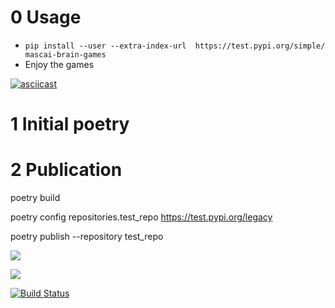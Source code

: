 # 0 Usage
- ``` pip install --user --extra-index-url  https://test.pypi.org/simple/ mascai-brain-games ```
- Enjoy the games

[![asciicast](https://asciinema.org/a/yFKN0SjkgUmR7htHeiRWDMCvJ.svg)](https://asciinema.org/a/yFKN0SjkgUmR7htHeiRWDMCvJ)

# 1 Initial poetry


# 2 Publication
poetry build

poetry config repositories.test_repo https://test.pypi.org/legacy

poetry publish --repository test_repo

<a href="https://codeclimate.com/github/codeclimate/codeclimate/maintainability"><img src="https://api.codeclimate.com/v1/badges/a99a88d28ad37a79dbf6/maintainability" /></a>

<a href="https://codeclimate.com/github/codeclimate/codeclimate/test_coverage"><img src="https://api.codeclimate.com/v1/badges/a99a88d28ad37a79dbf6/test_coverage" /></a>

[![Build Status](https://travis-ci.org/mascai/python-project-lvl1-hexlet.svg?branch=master)](https://travis-ci.org/mascai/python-project-lvl1-hexlet)
